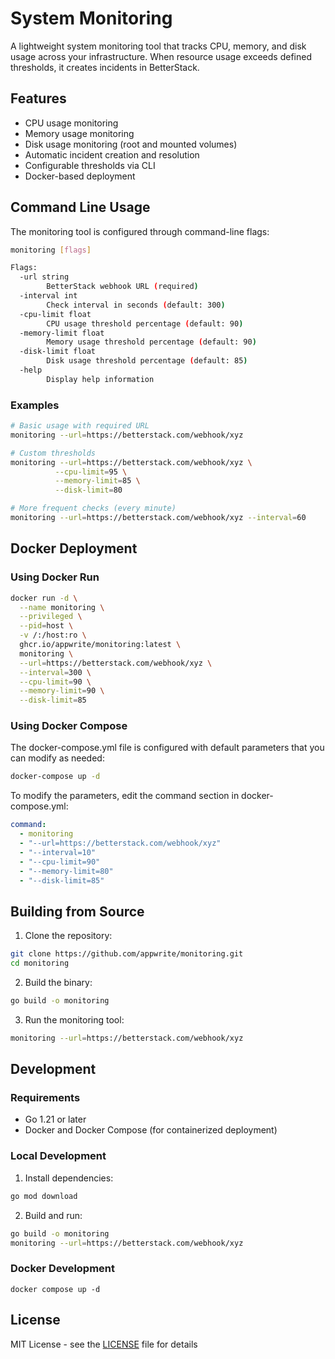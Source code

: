 # System Monitoring

A lightweight system monitoring tool that tracks CPU, memory, and disk usage across your infrastructure. When resource usage exceeds defined thresholds, it creates incidents in BetterStack.

## Features

- CPU usage monitoring
- Memory usage monitoring
- Disk usage monitoring (root and mounted volumes)
- Automatic incident creation and resolution
- Configurable thresholds via CLI
- Docker-based deployment

## Command Line Usage

The monitoring tool is configured through command-line flags:

```bash
monitoring [flags]

Flags:
  -url string
        BetterStack webhook URL (required)
  -interval int
        Check interval in seconds (default: 300)
  -cpu-limit float
        CPU usage threshold percentage (default: 90)
  -memory-limit float
        Memory usage threshold percentage (default: 90)
  -disk-limit float
        Disk usage threshold percentage (default: 85)
  -help
        Display help information
```

### Examples

```bash
# Basic usage with required URL
monitoring --url=https://betterstack.com/webhook/xyz

# Custom thresholds
monitoring --url=https://betterstack.com/webhook/xyz \
          --cpu-limit=95 \
          --memory-limit=85 \
          --disk-limit=80

# More frequent checks (every minute)
monitoring --url=https://betterstack.com/webhook/xyz --interval=60
```

## Docker Deployment

### Using Docker Run

```bash
docker run -d \
  --name monitoring \
  --privileged \
  --pid=host \
  -v /:/host:ro \
  ghcr.io/appwrite/monitoring:latest \
  monitoring \
  --url=https://betterstack.com/webhook/xyz \
  --interval=300 \
  --cpu-limit=90 \
  --memory-limit=90 \
  --disk-limit=85
```

### Using Docker Compose

The docker-compose.yml file is configured with default parameters that you can modify as needed:

```bash
docker-compose up -d
```

To modify the parameters, edit the command section in docker-compose.yml:
```yaml
command:
  - monitoring
  - "--url=https://betterstack.com/webhook/xyz"
  - "--interval=10"
  - "--cpu-limit=90"
  - "--memory-limit=80"
  - "--disk-limit=85"
```

## Building from Source

1. Clone the repository:
```bash
git clone https://github.com/appwrite/monitoring.git
cd monitoring
```

2. Build the binary:
```bash
go build -o monitoring
```

3. Run the monitoring tool:
```bash
monitoring --url=https://betterstack.com/webhook/xyz
```

## Development

### Requirements
- Go 1.21 or later
- Docker and Docker Compose (for containerized deployment)

### Local Development
1. Install dependencies:
```bash
go mod download
```

2. Build and run:
```bash
go build -o monitoring
monitoring --url=https://betterstack.com/webhook/xyz
```

### Docker Development
```
docker compose up -d
```

## License

MIT License - see the [LICENSE](LICENSE) file for details
